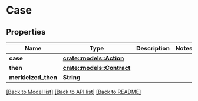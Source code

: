 # Case

## Properties

Name | Type | Description | Notes
------------ | ------------- | ------------- | -------------
**case** | [**crate::models::Action**](Action.md) |  | 
**then** | [**crate::models::Contract**](Contract.md) |  | 
**merkleized_then** | **String** |  | 

[[Back to Model list]](../README.md#documentation-for-models) [[Back to API list]](../README.md#documentation-for-api-endpoints) [[Back to README]](../README.md)


